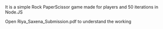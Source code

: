 It is a simple Rock PaperScissor game made for  players and 50 iterations in Node.JS

Open Riya_Saxena_Submission.pdf to understand the working
